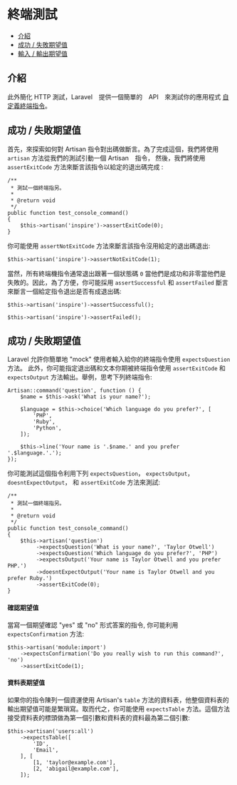 # 終端測試

- [介紹](#introduction)
- [成功 / 失敗期望值](#success-failure-expectations)
- [輸入 / 輸出期望值](#input-output-expectations)

<a name="introduction"></a>
## 介紹

此外簡化 HTTP 測試，Laravel　提供一個簡單的　API　來測試你的應用程式 [自定義終端指令](/docs/{{version}}/artisan)。

<a name="success-failure-expectations"></a>
## 成功 / 失敗期望值

首先，來探索如何對 Artisan 指令對出碼做斷言。為了完成這個，我們將使用 `artisan` 方法從我們的測試引動一個 Artisan　指令， 然後，我們將使用 `assertExitCode` 方法來斷言該指令以給定的退出碼完成 :

    /**
     * 測試一個終端指另。
     *
     * @return void
     */
    public function test_console_command()
    {
        $this->artisan('inspire')->assertExitCode(0);
    }

你可能使用 `assertNotExitCode` 方法來斷言該指令沒用給定的退出碼退出:

    $this->artisan('inspire')->assertNotExitCode(1);

當然，所有終端機指令通常退出跟著一個狀態碼 `0` 當他們是成功和非零當他們是失敗的。因此，為了方便，你可能採用  `assertSuccessful` 和 `assertFailed` 斷言來斷言一個給定指令退出是否有成退出碼:

    $this->artisan('inspire')->assertSuccessful();

    $this->artisan('inspire')->assertFailed();

<a name="成功 / 失敗期望值"></a>
## 成功 / 失敗期望值

Laravel 允許你簡單地 "mock" 使用者輸入給你的終端指令使用 `expectsQuestion` 方法。 此外，你可能指定退出碼和文本你期被終端指令使用 `assertExitCode` 和 `expectsOutput` 方法輸出。舉例，思考下列終端指令:

    Artisan::command('question', function () {
        $name = $this->ask('What is your name?');

        $language = $this->choice('Which language do you prefer?', [
            'PHP',
            'Ruby',
            'Python',
        ]);

        $this->line('Your name is '.$name.' and you prefer '.$language.'.');
    });

你可能測試這個指令利用下列 `expectsQuestion`， `expectsOutput`， `doesntExpectOutput`， 和  `assertExitCode` 方法來測試:

    /**
     * 測試一個終端指另。
     *
     * @return void
     */
    public function test_console_command()
    {
        $this->artisan('question')
             ->expectsQuestion('What is your name?', 'Taylor Otwell')
             ->expectsQuestion('Which language do you prefer?', 'PHP')
             ->expectsOutput('Your name is Taylor Otwell and you prefer PHP.')
             ->doesntExpectOutput('Your name is Taylor Otwell and you prefer Ruby.')
             ->assertExitCode(0);
    }

<a name="confirmation-expectations"></a>
#### 確認期望值

當寫一個期望確認 "yes" 或 "no" 形式答案的指令, 你可能利用 `expectsConfirmation` 方法:

    $this->artisan('module:import')
        ->expectsConfirmation('Do you really wish to run this command?', 'no')
        ->assertExitCode(1);

<a name="table-expectations"></a>
#### 資料表期望值
如果你的指令陳列一個資運使用 Artisan's `table` 方法的資料表，他整個資料表的輸出期望值可能是繁瑣寫。取而代之，你可能使用 `expectsTable` 方法。這個方法接受資料表的標頭做為第一個引數和資料表的資料最為第二個引數:

    $this->artisan('users:all')
        ->expectsTable([
            'ID',
            'Email',
        ], [
            [1, 'taylor@example.com'],
            [2, 'abigail@example.com'],
        ]);
